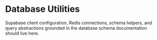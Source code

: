 # Database Utilities

Supabase client configuration, Redis connections, schema helpers, and query abstractions grounded in the database schema documentation should live here.
